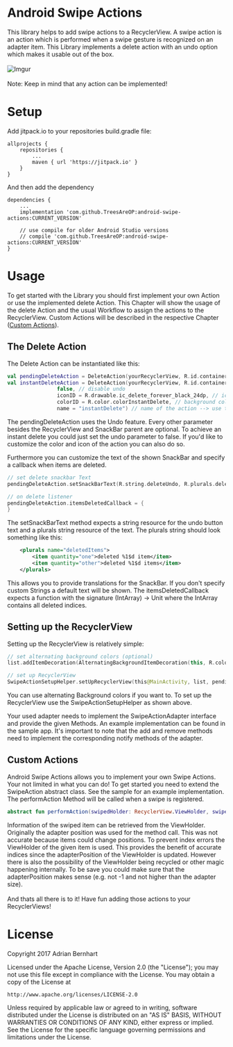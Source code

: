 # Android Swipe Actions
This library helps to add swipe actions to a RecyclerView. A swipe action is an action which is performed when a swipe gesture is recognized on an adapter item. This Library implements a delete action with an undo option which makes it usable out of the box. </br></br>
![Imgur](https://i.imgur.com/qpULJkM.gif)</br></br>
Note: Keep in mind that any action can be implemented! 

# Setup
Add jitpack.io to your repositories build.gradle file:
```
allprojects {
    repositories {
        ...
        maven { url 'https://jitpack.io' }
    }
}
```

And then add the dependency
```
dependencies {
    ...
    implementation 'com.github.TreesAreOP:android-swipe-actions:CURRENT_VERSION'
    
    // use compile for older Android Studio versions
    // compile 'com.github.TreesAreOP:android-swipe-actions:CURRENT_VERSION'
}
```

# Usage
To get started with the Library you should first implement your own Action or use the implemented delete Action.
This Chapter will show the usage of the delete Action and the usual Workflow to assign the actions to the RecyclerView.
Custom Actions will be described in the respective Chapter ([Custom Actions](#customAction)).

## The Delete Action
The Delete Action can be instantiated like this:
```kotlin
val pendingDeleteAction = DeleteAction(yourRecyclerView, R.id.container)
val instantDeleteAction = DeleteAction(yourRecyclerView, R.id.container, // necessary
                false, // disable undo
                iconID = R.drawable.ic_delete_forever_black_24dp, // icon drawable, cou can also specify the icons color!
                colorID = R.color.colorInstantDelete, // background color
                name = "instantDelete") // name of the action --> use this for debugging! otherwise not used
```
The pendingDeleteAction uses the Undo feature. Every other parameter besides the RecyclerView and SnackBar parent are optional.
To achieve an instant delete you could just set the undo parameter to false. If you'd like to customize the color and icon of the action you can also do so.

Furthermore you can customize the text of the shown SnackBar and specify a callback when items are deleted. 
```kotlin
// set delete snackbar Text
pendingDeleteAction.setSnackBarText(R.string.deleteUndo, R.plurals.deletedItems) 

// on delete listener
pendingDeleteAction.itemsDeletedCallback = {
}
```
The setSnackBarText method expects a string resource for the undo button text and a 
plurals string resource of the text. The plurals string should look something like this:
```xml
    <plurals name="deletedItems">
        <item quantity="one">deleted %1$d item</item>
        <item quantity="other">deleted %1$d items</item>
    </plurals>
```
This allows you to provide translations for the SnackBar. If you don't specify custom Strings a default text will be shown.
The itemsDeletedCallback expects a function with the signature (IntArray) -> Unit where the IntArray contains all deleted indices.
## Setting up the RecyclerView
Setting up the RecyclerView is relatively simple: 
```kotlin
// set alternating background colors (optional)
list.addItemDecoration(AlternatingBackgroundItemDecoration(this, R.color.colorWhite, R.color.colorGrey))

// set up RecyclerView
SwipeActionSetupHelper.setUpRecyclerView(this@MainActivity, list, pendingDeleteAction, pendingDeleteAction)
```
You can use alternating Background colors if you want to. To set up the RecyclerView use the SwipeActionSetupHelper
as shown above. 

Your used adapter needs to implement the SwipeActionAdapter interface and provide the given Methods. 
An example implementation can be found in the sample app. It's important to note that the add and remove methods need to implement 
the corresponding notify methods of the adapter.

## <a name=customAction></a>Custom Actions
Android Swipe Actions allows you to implement your own Swipe Actions. Your not limited in what you can do! To get started you need to 
extend the SwipeAction abstract class. See the sample for an example implementation. The performAction Method will be called when
a swipe is registered. 
```kotlin
abstract fun performAction(swipedHolder: RecyclerView.ViewHolder, swipeDirection: Int)
```
Information of the swiped item can be retrieved from the ViewHolder. 
Originally the adapter position was used for the method call. This was not accurate because items could change positions. To prevent index errors
the ViewHolder of the given item is used. This provides the benefit of accurate indices since the adapterPosition of the ViewHolder is updated. 
However there is also the possibility of the ViewHolder being recycled or other magic happening internally. To be save you could make sure
that the adapterPosition makes sense (e.g. not -1 and not higher than the adapter size).
</br></br>
And thats all there is to it! Have fun adding those actions to your RecyclerViews!

# License

Copyright 2017 Adrian Bernhart

Licensed under the Apache License, Version 2.0 (the "License");
you may not use this file except in compliance with the License.
You may obtain a copy of the License at

    http://www.apache.org/licenses/LICENSE-2.0

Unless required by applicable law or agreed to in writing, software
distributed under the License is distributed on an "AS IS" BASIS,
WITHOUT WARRANTIES OR CONDITIONS OF ANY KIND, either express or implied.
See the License for the specific language governing permissions and
limitations under the License.
